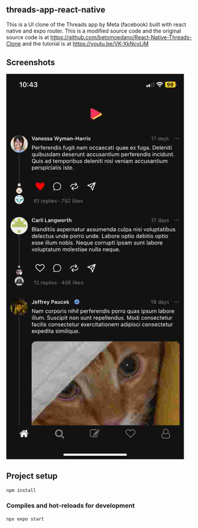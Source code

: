 ## threads-app-react-native
This is a UI clone of the Threads app by Meta (facebook) built with react native and expo router. This is a modified source code and the original source code is at https://github.com/betomoedano/React-Native-Threads-Clone and the tutorial is at https://youtu.be/VK-XkNcvLjM

## Screenshots
![Alt Text](assets/images/IMG_8121.PNG)


## Project setup
```
npm install
```

### Compiles and hot-reloads for development
```
npx expo start
```